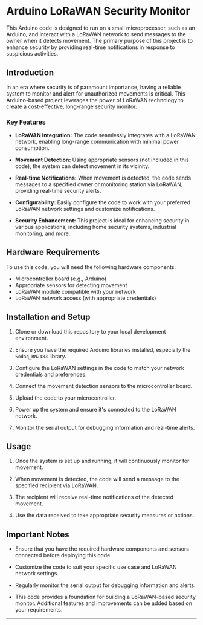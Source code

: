 # Arduino LoRaWAN Security Monitor

This Arduino code is designed to run on a small microprocessor, such as an Arduino, and interact with a LoRaWAN network to send messages to the owner when it detects movement. The primary purpose of this project is to enhance security by providing real-time notifications in response to suspicious activities.

## Introduction

In an era where security is of paramount importance, having a reliable system to monitor and alert for unauthorized movements is critical. This Arduino-based project leverages the power of LoRaWAN technology to create a cost-effective, long-range security monitor.

### Key Features

- **LoRaWAN Integration:** The code seamlessly integrates with a LoRaWAN network, enabling long-range communication with minimal power consumption.

- **Movement Detection:** Using appropriate sensors (not included in this code), the system can detect movement in its vicinity.

- **Real-time Notifications:** When movement is detected, the code sends messages to a specified owner or monitoring station via LoRaWAN, providing real-time security alerts.

- **Configurability:** Easily configure the code to work with your preferred LoRaWAN network settings and customize notifications.

- **Security Enhancement:** This project is ideal for enhancing security in various applications, including home security systems, industrial monitoring, and more.

## Hardware Requirements

To use this code, you will need the following hardware components:

- Microcontroller board (e.g., Arduino)
- Appropriate sensors for detecting movement
- LoRaWAN module compatible with your network
- LoRaWAN network access (with appropriate credentials)

## Installation and Setup

1. Clone or download this repository to your local development environment.

2. Ensure you have the required Arduino libraries installed, especially the `Sodaq_RN2483` library.

3. Configure the LoRaWAN settings in the code to match your network credentials and preferences.

4. Connect the movement detection sensors to the microcontroller board.

5. Upload the code to your microcontroller.

6. Power up the system and ensure it's connected to the LoRaWAN network.

7. Monitor the serial output for debugging information and real-time alerts.

## Usage

1. Once the system is set up and running, it will continuously monitor for movement.

2. When movement is detected, the code will send a message to the specified recipient via LoRaWAN.

3. The recipient will receive real-time notifications of the detected movement.

4. Use the data received to take appropriate security measures or actions.

## Important Notes

- Ensure that you have the required hardware components and sensors connected before deploying this code.

- Customize the code to suit your specific use case and LoRaWAN network settings.

- Regularly monitor the serial output for debugging information and alerts.

- This code provides a foundation for building a LoRaWAN-based security monitor. Additional features and improvements can be added based on your requirements.

---
